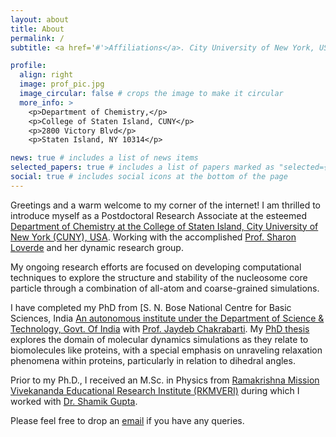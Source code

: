 ```yaml
---
layout: about
title: About
permalink: /
subtitle: <a href='#'>Affiliations</a>. City University of New York, USA.

profile:
  align: right
  image: prof_pic.jpg
  image_circular: false # crops the image to make it circular
  more_info: >
    <p>Department of Chemistry,</p>
    <p>College of Staten Island, CUNY</p>
    <p>2800 Victory Blvd</p>
    <p>Staten Island, NY 10314</p>

news: true # includes a list of news items
selected_papers: true # includes a list of papers marked as "selected={true}"
social: true # includes social icons at the bottom of the page
---
```


Greetings and a warm welcome to my corner of the internet! I am thrilled to introduce myself as a Postdoctoral Research Associate at the esteemed [Department of Chemistry at the College of Staten Island, City University of New York (CUNY), USA](https://www.csi.cuny.edu/). Working with the accomplished [Prof. Sharon Loverde](https://sites.google.com/site/loverdelaboratory/) and her dynamic research group.  

My ongoing research efforts are focused on developing computational techniques to explore the structure and stability of the nucleosome core particle through a combination of all-atom and coarse-grained simulations.

I have completed my PhD from [S. N. Bose National Centre for Basic Sciences, India [An autonomous institute under the Department of Science & Technology, Govt. Of India](https://www.bose.res.in/) with [Prof. Jaydeb Chakrabarti](https://sites.google.com/view/softmatter-snbncbs). My [PhD thesis](https://www.culibrary.ac.in/digital-lib-dev/ebook/list_document.php?cat=1&department=555&document_folder=phd/T14408) explores the domain of molecular dynamics simulations as they relate to biomolecules like proteins, with a special emphasis on unraveling relaxation phenomena within proteins, particularly in relation to dihedral angles.

Prior to my Ph.D., I received an M.Sc. in Physics from [Ramakrishna Mission Vivekananda Educational Research Institute (RKMVERI)](https://physics.rkmvu.ac.in/) during which I worked with [Dr. Shamik Gupta](https://sites.google.com/view/shamikguptagroup/home).

Please feel free to drop an [email](mailto:abhik.moulick@csi.cuny.edu) if you have any queries.
